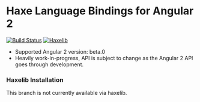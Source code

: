 Haxe Language Bindings for Angular 2
===
[![Build Status](https://travis-ci.org/nweedon/angular2haxe.svg?branch=master)](https://travis-ci.org/nweedon/angular2haxe)
[![Haxelib](https://img.shields.io/github/tag/nweedon/angular2haxe.svg?style=flat&label=haxelib)](http://lib.haxe.org/p/angular2haxe/)

* Supported Angular 2 version: beta.0
* Heavily work-in-progress, API is subject to change as the Angular 2 API goes through development.

### Haxelib Installation
This branch is not currently available via haxelib.
